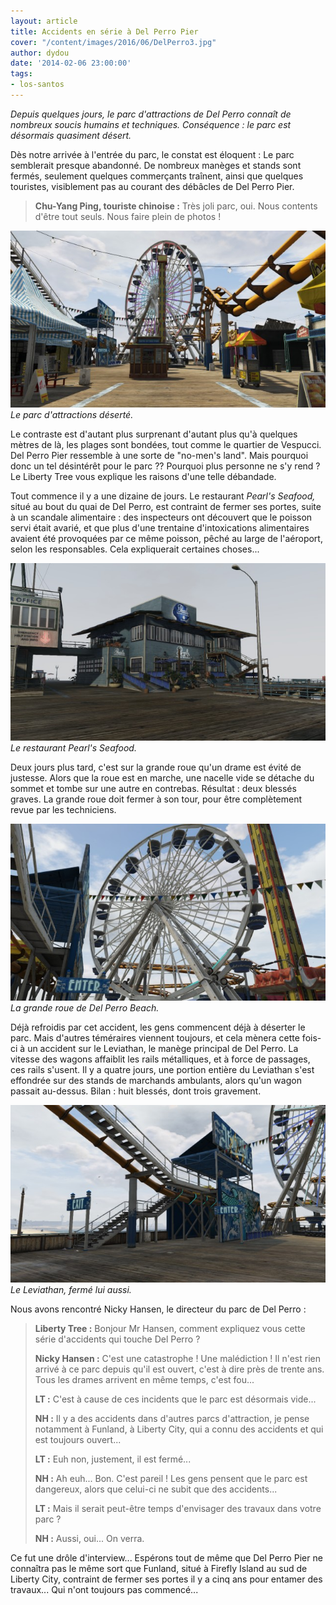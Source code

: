 ```yaml
---
layout: article
title: Accidents en série à Del Perro Pier
cover: "/content/images/2016/06/DelPerro3.jpg"
author: dydou
date: '2014-02-06 23:00:00'
tags:
- los-santos
---
```


_Depuis quelques jours, le parc d'attractions de Del Perro connaît de nombreux soucis humains et techniques. Conséquence : le parc est désormais quasiment désert._

Dès notre arrivée à l'entrée du parc, le constat est éloquent : Le parc semblerait presque abandonné. De nombreux manèges et stands sont fermés, seulement quelques commerçants traînent, ainsi que quelques touristes, visiblement pas au courant des débâcles de Del Perro Pier.

> **Chu-Yang Ping, touriste chinoise :** Très joli parc, oui. Nous contents d'être tout seuls. Nous faire plein de photos !

![Le parc d'attractions déserté.](/content/images/2016/06/DelPerro.jpg)
_Le parc d'attractions déserté._

Le contraste est d'autant plus surprenant d'autant plus qu'à quelques mètres de là, les plages sont bondées, tout comme le quartier de Vespucci. Del Perro Pier ressemble à une sorte de "no-men's land". Mais pourquoi donc un tel désintérêt pour le parc ?? Pourquoi plus personne ne s'y rend ? Le Liberty Tree vous explique les raisons d'une telle débandade.

Tout commence il y a une dizaine de jours. Le restaurant _Pearl's Seafood,_ situé au bout du quai de Del Perro, est contraint de fermer ses portes, suite à un scandale alimentaire : des inspecteurs ont découvert que le poisson servi était avarié, et que plus d'une trentaine d'intoxications alimentaires avaient été provoquées par ce même poisson, pêché au large de l'aéroport, selon les responsables. Cela expliquerait certaines choses...

![Le restaurant Pearl's Seafood.](/content/images/2016/06/DelPerro5.jpg)
_Le restaurant Pearl's Seafood._

Deux jours plus tard, c'est sur la grande roue qu'un drame est évité de justesse. Alors que la roue est en marche, une nacelle vide se détache du sommet et tombe sur une autre en contrebas. Résultat : deux blessés graves. La grande roue doit fermer à son tour, pour être complètement revue par les techniciens.

![La grande roue de Del Perro Beach.](/content/images/2016/06/DelPerro4.jpg)
_La grande roue de Del Perro Beach._

Déjà refroidis par cet accident, les gens commencent déjà à déserter le parc. Mais d'autres téméraires viennent toujours, et cela mènera cette fois-ci à un accident sur le Leviathan, le manège principal de Del Perro. La vitesse des wagons affaiblit les rails métalliques, et à force de passages, ces rails s'usent. Il y a quatre jours, une portion entière du Leviathan s'est effondrée sur des stands de marchands ambulants, alors qu'un wagon passait au-dessus. Bilan : huit blessés, dont trois gravement.

![Le Leviathan, fermé lui aussi.](/content/images/2016/06/DelPerro2.jpg)
_Le Leviathan, fermé lui aussi._

Nous avons rencontré Nicky Hansen, le directeur du parc de Del Perro :

> **Liberty Tree :** Bonjour Mr Hansen, comment expliquez vous cette série d'accidents qui touche Del Perro ?
> 
> **Nicky Hansen :** C'est une catastrophe ! Une malédiction ! Il n'est rien arrivé à ce parc depuis qu'il est ouvert, c'est à dire près de trente ans. Tous les drames arrivent en même temps, c'est fou...
> 
> **LT :** C'est à cause de ces incidents que le parc est désormais vide...
> 
> **NH :** Il y a des accidents dans d'autres parcs d'attraction, je pense notamment à Funland, à Liberty City, qui a connu des accidents et qui est toujours ouvert...
> 
> **LT :** Euh non, justement, il est fermé...
> 
> **NH :** Ah euh... Bon. C'est pareil ! Les gens pensent que le parc est dangereux, alors que celui-ci ne subit que des accidents...
> 
> **LT :** Mais il serait peut-être temps d'envisager des travaux dans votre parc ?
> 
> **NH :** Aussi, oui... On verra.

Ce fut une drôle d'interview... Espérons tout de même que Del Perro Pier ne connaîtra pas le même sort que Funland, situé à Firefly Island au sud de Liberty City, contraint de fermer ses portes il y a cinq ans pour entamer des travaux... Qui n'ont toujours pas commencé...